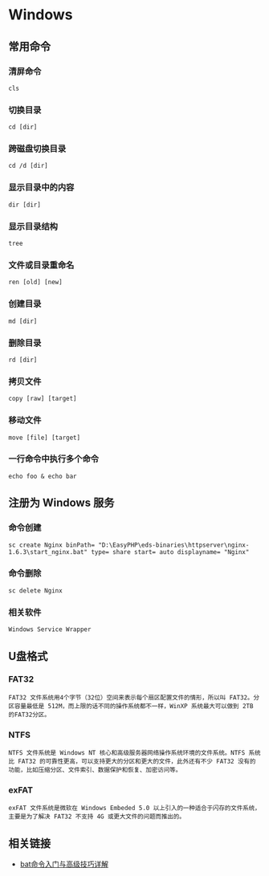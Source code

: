 # Windows

## 常用命令

### 清屏命令
	cls
	
### 切换目录
	cd [dir]
	
### 跨磁盘切换目录
	cd /d [dir]
	
### 显示目录中的内容
	dir [dir]
	
### 显示目录结构
	tree
	
### 文件或目录重命名
	ren [old] [new]
	
### 创建目录
	md [dir]
	
### 删除目录
	rd [dir]
	
### 拷贝文件
	copy [raw] [target]
	
### 移动文件
	move [file] [target]
	
### 一行命令中执行多个命令
	echo foo & echo bar

## 注册为 Windows 服务

### 命令创建
	sc create Nginx binPath= "D:\EasyPHP\eds-binaries\httpserver\nginx-1.6.3\start_nginx.bat" type= share start= auto displayname= "Nginx"

### 命令删除
	sc delete Nginx

### 相关软件
	Windows Service Wrapper
	
## U盘格式

### FAT32
	FAT32 文件系统用4个字节（32位）空间来表示每个扇区配置文件的情形，所以叫 FAT32。分区容量最低是 512M，而上限的话不同的操作系统都不一样，WinXP 系统最大可以做到 2TB 的FAT32分区。

### NTFS

	NTFS 文件系统是 Windows NT 核心和高级服务器网络操作系统环境的文件系统。NTFS 系统比 FAT32 的可靠性更高，可以支持更大的分区和更大的文件，此外还有不少 FAT32 没有的功能，比如压缩分区、文件索引、数据保护和恢复、加密访问等。

### exFAT

	exFAT 文件系统是微软在 Windows Embeded 5.0 以上引入的一种适合于闪存的文件系统，主要是为了解决 FAT32 不支持 4G 或更大文件的问题而推出的。
	
## 相关链接

- [bat命令入门与高级技巧详解](https://www.jb51.net/article/97204.htm)

